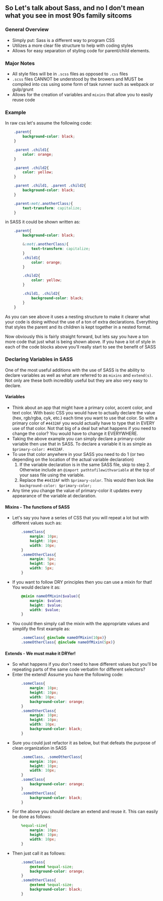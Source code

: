 ## So Let's talk about Sass, and no I don't mean what you see in most 90s family sitcoms

### General Overview
* Simply put: Sass is a different way to program CSS
* Utilizes a more clear file structure to help with coding styles
* Allows for easy separation of styling code for parent/child elements.

### Major Notes
* All style files will be in `.scss` files as opposed to `.css` files
* `.scss` files CANNOT be understood by the browers and MUST be compiled into css using some form of task runner such as webpack or gulp/grunt
* Allows for the creation of variables and `mixins` that allow you to easily reuse code

### Example

In raw css let's assume the following code: 
``` CSS
    .parent{
        background-color: black;
    }

    .parent .child1{
        color: orange;
    }

    .parent .child2{
        color: yellow;
    }

    .parent .child1, .parent .child2{
        background-color: black;
    }

    .parent:not(.anotherClass){
        text-transform: capitalize;
    }
```
in SASS it could be shown written as: 

``` CSS
    .parent{
        background-color: black;

        &:not(.anotherClass){
            text-transform: capitalize;
        }
        .child1{
            color: orange;
        }

        .child2{
            color: yellow;
        }

        .child1, .child2{
            background-color: black;
        }
    }
```
As you can see above it uses a nesting structure to make it clearer what your code is doing without the use of a ton of extra declarations. Everything that styles the parent and its children is kept together in a nested format. 

Now obviously this is fairly straight forward, but lets say you have a ton more code that just what is being shown above. If you have a lot of style in each of the code blocks above you'll really start to see the benefit of SASS

### Declaring Variables in SASS

One of the most useful additions with the use of SASS is the ability to declare variables as well as what are referred to as `mixins` and `extend(s)`. Not only are these both incredibly useful but they are also very easy to declare.

#### Variables
* Think about an app that might have a primary color, accent color, and text color. With basic CSS you would have to actually declare the value (hex, rgb/rgba, cyk, etc.) each time you want to use that color. So with a primary color of `#4432AF` you would actually have to type that in EVERY use of that color. Not that big of a deal but what happens if you need to change the color? You would have to change it EVERYWHERE.
* Taking the above example you can simply declare a primary-color variable then use that in SASS. To declare a variable it is as simple as `$primary-color: #4432AF`. 
* To use that color anywhere in your SASS you need to do 1 (or two depending on the location of the actual variable declaration)
    1. If the variable declaration is in the same SASS file, skip to step 2. Otherwise include an `@import pathtofilewithvariable` at the top of your sass file using the variable.
    2. Replace the `#4432AF` with `$primary-color`. This would then look like `background-color: $primary-color;`
* Any time you change the value of primary-color it updates every appearance of the variable at declaration.


#### Mixins - The functions of SASS
* Let's say you have a series of CSS that you will repeat a lot but with different values such as:
    ``` CSS
        .someClass{
            margin: 10px;
            height: 10px;
            width: 10px;
        }
        .someOtherClass{
            margin: 5px;
            height: 5px;
            width: 5px;
        }
    ```
* If you want to follow DRY principles then you can use a mixin for that! You would declare it as:
    ``` SCSS
        @mixin nameOfMixin($value){
            margin: $value;
            height: $value;
            width: $value;
        }
    ```
* You could then simply call the mixin with the appropriate values and simplify the first example as:
    ``` SCSS
        .someClass{ @include nameOfMixin(10px)}
        .someOtherClass{ @include nameOfMixin(5px)}
    ```

#### Extends - We must make it DRYer!

* So what happens if you don't need to have different values but you'll be repeating parts of the same code verbatim for different selectors?
* Enter the extend! Assume you have the following code:
    ``` CSS
        .someClass{
            margin: 10px;
            height: 10px;
            width: 10px;
            background-color: orange;
        }
        .someOtherClass{
            margin: 10px;
            height: 10px;
            width: 10px;
            background-color: black;
        }
    ```
* Sure you could just refactor it as below, but that defeats the purpose of clean organization in SASS
    ``` CSS
        .someClass, .someOtherClass{
            margin: 10px;
            height: 10px;
            width: 10px;
        }
        .someClass{
            background-color: orange;
        }
        .someOtherClass{
            background-color: black;
        }
    ```
* For the above you should declare an extend and reuse it. This can easily be done as follows: 
    ``` SCSS
        %equal-size{
            margin: 10px;
            height: 10px;
            width: 10px;
        }
    ```
* Then just call it as follows: 
    ``` SCSS
        .someClass{
            @extend %equal-size;
            background-color: orange;
        }
        .someOtherClass{
            @extend %equal-size;
            background-color: black;
        }
    ```
